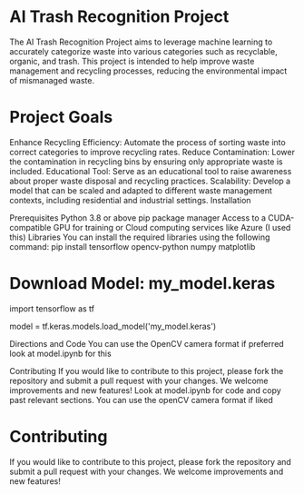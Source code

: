 # AI Trash Recognition Project

The AI Trash Recognition Project aims to leverage machine learning to accurately categorize waste into various categories such as recyclable, organic, and trash. This project is intended to help improve waste management and recycling processes, reducing the environmental impact of mismanaged waste.

# Project Goals
Enhance Recycling Efficiency: Automate the process of sorting waste into correct categories to improve recycling rates.
Reduce Contamination: Lower the contamination in recycling bins by ensuring only appropriate waste is included.
Educational Tool: Serve as an educational tool to raise awareness about proper waste disposal and recycling practices.
Scalability: Develop a model that can be scaled and adapted to different waste management contexts, including residential and industrial settings.
Installation

Prerequisites
Python 3.8 or above
pip package manager
Access to a CUDA-compatible GPU for training or Cloud computing services like Azure (I used this)
Libraries
You can install the required libraries using the following command:
pip install tensorflow opencv-python numpy matplotlib

# Download Model: my_model.keras
import tensorflow as tf

model = tf.keras.models.load_model('my_model.keras')

Directions and Code
 You can use the OpenCV camera format if preferred look at model.ipynb for this

Contributing
If you would like to contribute to this project, please fork the repository and submit a pull request with your changes. We welcome improvements and new features!
Look at model.ipynb for code and copy past relevant sections. You can use the openCV camera format if liked

# Contributing
If you would like to contribute to this project, please fork the repository and submit a pull request with your changes. We welcome improvements and new features!
        
